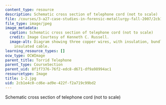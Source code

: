 ```yaml
---
content_type: resource
description: Schematic cross section of telephone cord (not to scale)
file: /courses/3-a27-case-studies-in-forensic-metallurgy-fall-2007/2cb1e4c0cd6ead9e422ff2a719c99bd2_1-2.jpg
file_type: image/jpeg
image_metadata:
  caption: Schematic cross section of telephone cord (not to scale)
  credit: Image Courtesy of Kenneth C. Russell.
  image-alt: Diagram showing three copper wires, with insulation, bundled into a single
    insulated cable.
learning_resource_types: []
ocw_type: OCWImage
parent_title: Torrid Telephone
parent_type: CourseSection
parent_uid: 8f1f7376-76f2-edc8-d671-df9a98994ac1
resourcetype: Image
title: 1-2.jpg
uid: 2cb1e4c0-cd6e-ad9e-422f-f2a719c99bd2
---
```

Schematic cross section of telephone cord (not to scale)

